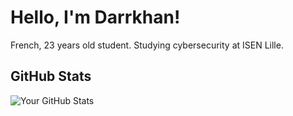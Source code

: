 # Hello, I'm Darrkhan!
French, 23 years old student. Studying cybersecurity at ISEN Lille.
  
## GitHub Stats
![Your GitHub Stats](https://github-readme-stats.vercel.app/api?username=Darrkhan&show_icons=true&hide=prs)

